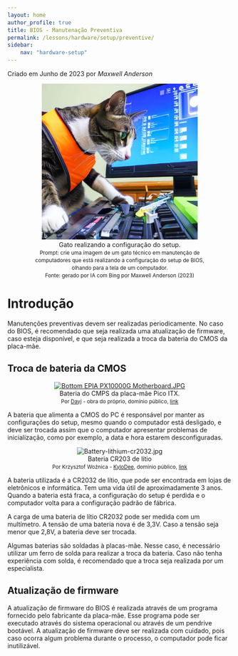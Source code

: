 ```yaml
---
layout: home
author_profile: true
title: BIOS - Manutenação Preventiva
permalink: /lessons/hardware/setup/preventive/
sidebar:
    nav: "hardware-setup"
---
```

Criado em Junho de 2023 por *Maxwell Anderson*

<figure style="text-align:center">
    <img src="../../../../assets/images/gpt/cat_setup1.jpg" width="350" alt="Gato realizando a configuração do setup. Prompt: Crie uma imagem de um gato técnico em manutenção de computadores que está realizando a configuração do setup de BIOS, olhando para a tela de um computador.">
    <figcaption>Gato realizando a configuração do setup.</figcaption>
    <small>Prompt: crie uma imagem de um gato técnico em manutenção de computadores que está realizando a configuração do setup de BIOS, olhando para a tela de um computador.</small>
    <br>
    <small>Fonte: gerado por IA com Bing por Maxwell Anderson (2023)</small>
</figure>

# Introdução

Manutenções preventivas devem ser realizadas periodicamente. No caso do BIOS, é recomendado que seja realizada uma atualização de firmware, caso esteja disponível, e que seja realizada a troca da bateria do CMOS da placa-mãe.

## Troca de bateria da CMOS

<figure style="text-align:center">
    <a href="https://commons.wikimedia.org/wiki/File:Bottom_EPIA_PX10000G_Motherboard.JPG#/media/Ficheiro:Bottom_EPIA_PX10000G_Motherboard.JPG">
        <img src="https://upload.wikimedia.org/wikipedia/commons/4/40/Bottom_EPIA_PX10000G_Motherboard.JPG" alt="Bottom EPIA PX10000G Motherboard.JPG" height="438" width="640">
    </a>
    <figcaption>
        Bateria do CMPS da placa-mãe Pico ITX.
    </figcaption>
    <small>
        Por <a href="//commons.wikimedia.org/w/index.php?title=User:Dayj&amp;amp;action=edit&amp;amp;redlink=1" class="new" title="User:Dayj (page does not exist)">Dayj</a> - <span class="int-own-work" lang="pt">obra do próprio</span>, domínio público, <a href="https://commons.wikimedia.org/w/index.php?curid=3237734">link</a>
    </small>
</figure>

A bateria que alimenta a CMOS do PC é responsável por manter as configurações do setup, mesmo quando o computador está desligado, e deve ser trocada assim que o computador apresentar problemas de inicialização, como por exemplo, a data e hora estarem desconfiguradas. 

<figure style="text-align:center">
  <img src="https://upload.wikimedia.org/wikipedia/commons/4/4d/Battery-lithium-cr2032.jpg" alt="Battery-lithium-cr2032.jpg" height="280" width="349">
  <figcaption>Bateria CR203 de lítio</figcaption>
  <small>Por Krzysztof Woźnica - <a href="//commons.wikimedia.org/w/index.php?title=User:Kylodee&amp;amp;action=edit&amp;amp;redlink=1" class="new" title="User:Kylodee (page does not exist)">KyloDee</a>, domínio público, <a href="https://commons.wikimedia.org/w/index.php?curid=242928">link</a></small>
</figure>

A bateria utilizada é a CR2032 de lítio, que pode ser encontrada em lojas de eletrônicos e informática. Tem uma vida útil de aproximadamente 3 anos. Quando a bateria está fraca, a configuração do setup é perdida e o computador volta para a configuração padrão de fábrica.

A carga de uma bateria de lítio CR2032 pode ser medida com um multímetro. A tensão de uma bateria nova é de 3,3V. Caso a tensão seja menor que 2,8V, a bateria deve ser trocada.

Algumas baterias são soldadas à placas-mãe. Nesse caso, é necessário utilizar um ferro de solda para realizar a troca da bateria. Caso não tenha experiência com solda, é recomendado que a troca seja realizada por um especialista.

## Atualização de firmware

A atualização de firmware do BIOS é realizada através de um programa fornecido pelo fabricante da placa-mãe. Esse programa pode ser executado através do sistema operacional ou através de um pendrive bootável. A atualização de firmware deve ser realizada com cuidado, pois caso ocorra algum problema durante o processo, o computador pode ficar inutilizável.


